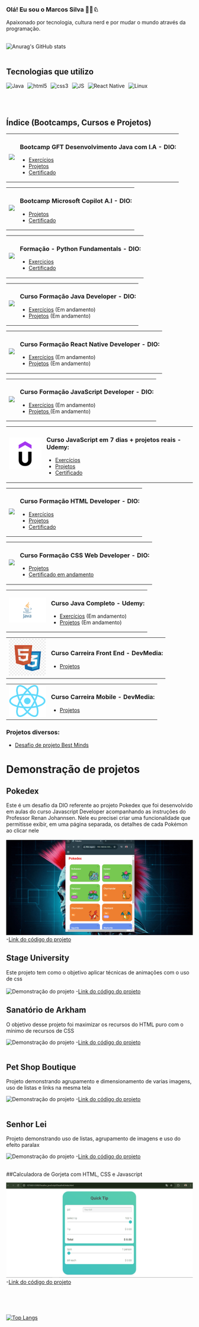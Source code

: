 ### Olá! Eu sou o Marcos Silva 👨‍💻♘

Apaixonado por tecnologia, cultura nerd e por mudar o mundo através da programação.<br><br>


![Anurag's GitHub stats](https://github-readme-stats.vercel.app/api?username=N3onKn1gh7&show_icons=true&theme=tokyonight)<br><br>


## Tecnologias que utilizo


<div style="display: flex;">

  <img alt="Java" src="https://img.shields.io/badge/Java-ED8B00?style=for-the-badge&logo=openjdk&logoColor=white" style="margin-right: 10px;" />

   <img alt="html5" src="https://img.shields.io/badge/HTML5-E34F26?style=for-the-badge&logo=html5&logoColor=white" style="margin-right: 10px;" />
   
   <img alt="css3" src="https://img.shields.io/badge/CSS3-1572B6?style=for-the-badge&logo=css3&logoColor=white" style="margin-right: 10px;" />

   <img alt="JS" src="https://img.shields.io/badge/JavaScript-F7DF1E?style=for-the-badge&logo=javascript&logoColor=black" style="margin-right: 10px;" />

   <img alt="React Native" src="https://img.shields.io/badge/React_Native-20232A?style=for-the-badge&logo=react&logoColor=61DAFB" style="margin-right: 10px;" />

   <img alt="Linux" src="https://img.shields.io/badge/Linux-FCC624?style=for-the-badge&logo=linux&logoColor=black" style="margin-right: 10px;" />
</div>

<br><br>

## Índice (Bootcamps, Cursos e Projetos)


<table>
  <tr>
    <td>
      <img src="https://assets.dio.me/AzDCXXW98HQtfqrrt4g11V9HZwrU8GvQ5BTZ8X7Npwg/f:webp/h:120/q:80/L3RyYWNrcy9iZTQzMjk0ZS00YjY4LTQzYjAtOWYwMy1kNDIyMWYyOTNjNDUucG5n" width="100"/>
    </td>
    <td>
      <h3>Bootcamp GFT Desenvolvimento Java com I.A - DIO:</h3>
      <ul>
        <li><a href="https://github.com/N3onKn1gh7/Estudos/tree/main/java/java_exercicios_Dio">Exercícios</a></li>
        <li><a href="https://github.com/N3onKn1gh7/Estudos/tree/main/java/java_projetos_Dio">Projetos</a></li>
        <li><a href="https://hermes.dio.me/certificates/HAK4QLRF.pdf">Certificado</a></li>
      </ul>
    </td>
  </tr>
</table>


<table>
  <tr>
    <td>
      <img src="https://assets.dio.me/1sqn3R--VWHRW4eb4-KnqeFKGFbnaxNKz3Q883q-HkI/f:webp/h:120/q:80/L3RyYWNrcy9lMGI0YWQ1MS1hNGM3LTRlNjEtYTY4My1jMDRmNmQzNzZlOWMucG5n" width="100"/>
    </td>
    <td>
      <h3>Bootcamp Microsoft Copilot A.I - DIO:</h3>
      <ul>
        <li><a href="https://github.com/N3onKn1gh7/Estudos/tree/main/bootcamps/Bootcamp_microsoft_dio">Projetos</a></li>
        <li><a href="https://hermes.dio.me/certificates/JXQ0DX2F.pdf">Certificado</a></li>
      </ul>
    </td>
  </tr>
</table>

<table>
  <tr>
    <td>
      <img src="https://assets.dio.me/QGBMU101QN38cA6c6M9ukxMZvjWMsUrEyHXYR7AAf2s/f:webp/h:120/q:80/L3RyYWNrcy9hNzM2ZWY0Mi0wZDJmLTQwNzktYWRiNC0yNWM1NWM4NWJhMmIucG5n" width="100"/>
    </td>
    <td>
      <h3>Formação - Python Fundamentals - DIO:</h3>
      <ul>
        <li><a href="https://github.com/N3onKn1gh7/Estudos/tree/main/Python/Python_DIO">Exercicios</a></li>
        <li><a href="https://hermes.dio.me/certificates/JXQ0DX2F.pdf">Certificado</a></li>
      </ul>
    </td>
  </tr>
</table>

<table>
  <tr>
    <td>
      <img src="https://assets.dio.me/KIwdxM7_x0DPiyrnNEBcio7DYZDqtaSz2G4OPaSsLgs/f:webp/h:120/q:80/L3RyYWNrcy9kYTYwNDFhOS04MGVmLTQwOWUtYmQ1MC01ZTdiZTRkZmFkZjYucG5n" width="100"/>
    </td>
    <td>
      <h3>Curso Formação Java Developer - DIO:</h3>
      <ul>
        <li><a href="https://github.com/N3onKn1gh7/Estudos/tree/main/java/java_exercicios_Dio">Exercícios</a> (Em andamento)</li>
        <li><a href="https://github.com/N3onKn1gh7/Estudos/tree/main/java/java_projetos_Dio">Projetos</a> (Em andamento)</li>
      </ul>
    </td>
  </tr>
</table>

<table>
  <tr>
    <td>
      <img src="https://assets.dio.me/WatYqmtqq5JBFrsN3Ouhuem-_4Ehm_QTGp2wpvFH4Iw/f:webp/h:120/q:80/L3RyYWNrcy9hMmQzOTgzZS0wMWRiLTRjZmItOTQwMi1mZGVkYWU3OTVhZjAucG5n" width="100"/>
    </td>
    <td>
      <h3>Curso Formação React Native Developer - DIO:</h3>
      <ul>
        <li><a href="https://github.com/N3onKn1gh7/Estudos/tree/main/mobile/react_native_dio">Exercícios</a> (Em andamento)</li>
        <li><a href="https://github.com/N3onKn1gh7/Estudos/tree/main/mobile/react_native_dio_projetos/projeto1_reactNative_dio/bat-pass-app">Projetos</a> (Em andamento)</li>
      </ul>
    </td>
  </tr>
</table>
<table>
  <tr>
    <td>
      <img src="https://assets.dio.me/_ImeVq2qMIfyFkoYC-epZ9o-1X9soGtq69WUykqhiL4/f:webp/h:120/q:80/L3RyYWNrcy81NWU3MDQwZi03NzViLTQ3ZTUtYThmYi02OWQwMDJjYTE3YTkucG5n" width="100"/>
    </td>
    <td>
      <h3>Curso Formação JavaScript Developer - DIO:</h3>
      <ul>
        <li><a href="https://github.com/N3onKn1gh7/Estudos/tree/main/javaScript/JavaScript_exercicios_dio">Exercícios</a> (Em andamento)</li>
        <li><a href="https://github.com/N3onKn1gh7/Estudos/tree/main/javaScript/JavaScript_exercicios_dio/Projetos">Projetos </a>(Em andamento)</li>
      </ul>
    </td>
  </tr>
</table>
<table>
  <tr>
    <td>
      <img src="https://github.com/N3onKn1gh7/Estudos/blob/main/javaScript/JavaScript7dias_aulas_udemy/img/Udemy.png" width="100"/>
    </td>
    <td>
      <h3>Curso JavaScript em 7 dias + projetos reais - Udemy:</h3>
      <ul>
        <li><a href="https://github.com/N3onKn1gh7/Estudos/tree/main/javaScript/JavaScript7dias_aulas_udemy">Exercícios </a></li>
        <li><a href="https://github.com/N3onKn1gh7/Estudos/tree/main/javaScript/JavaScript7dias_aulas_udemy/Desafios_javaScript">Projetos </a></li>
        <li><a href="https://www.udemy.com/certificate/UC-7a1ea296-5a56-4432-80a6-283d035b86e0/">Certificado </a></li>
      </ul>
    </td>
  </tr>
</table>
<table>
  <tr>
    <td>
      <img src="https://assets.dio.me/PXTHzpYRJjOb5iSXboRqYrTpSTGIFVuStrwRtsTpVUc/f:webp/h:120/q:80/L3RyYWNrcy82MmVkMWYxZC04ZDc2LTRiYmMtOTA1Zi1lNzNkMjBjYjgyZjUucG5n" width="100"/>
    </td>
    <td>
      <h3>Curso Formação HTML Developer - DIO:</h3>
      <ul>
        <li><a href="https://github.com/N3onKn1gh7/Estudos/tree/main/html/html_css_exercicios_Dio">Exercícios</a></li>
        <li><a href="https://github.com/N3onKn1gh7/Estudos/tree/main/html/html_css_projetos_Dio">Projetos</a></li>
        <li><a href="https://hermes.dio.me/certificates/KOWPORYU.pdf">Certificado</a></li>
      </ul>
    </td>
  </tr>
</table>
<table>
  <tr>
    <td>
      <img src="https://assets.dio.me/gt-tEnhv4_p33iwDXfI-zutfiEJ-q27qVfDCcnLV7I0/f:webp/h:120/q:80/L3RyYWNrcy9kYTA0M2M3YS03MTg5LTQ0MWUtYmYyOC1hZGMyZDA1YTQ5MzQucG5n" width="100"/>
    </td>
    <td>
      <h3>Curso Formação CSS Web Developer - DIO:</h3>
      <ul>
        <li><a href="https://github.com/N3onKn1gh7/Estudos/tree/main/html/html_css_projetos_Dio">Projetos</a></li>
        <li><a href="">Certificado em andamento</a></li>
      </ul>
    </td>
  </tr>
</table>

<table>
  <tr>
    <td>
      <img src="https://github.com/N3onKn1gh7/Estudos/blob/main/java/java_exercicios_Udemy/img/java.png" width="100"/>
    </td>
    <td>
      <h3>Curso Java Completo - Udemy:</h3>
      <ul>
        <li><a href="https://github.com/N3onKn1gh7/Estudos/tree/main/java/java_exercicios_Udemy">Exercícios</a> (Em andamento)</li>
        <li><a href="https://github.com/N3onKn1gh7/Estudos/tree/main/java/java_projetos_Udemy/usuariodept">Projetos</a> (Em andamento)</li>
      </ul>
    </td>
  </tr>
</table>

<table>
  <tr>
    <td>
      <img src="https://github.com/N3onKn1gh7/Estudos/blob/main/html/html_css_projetos_Devmedia/img/html.png" width="100"/>
    </td>
    <td>
      <h3>Curso Carreira Front End - DevMedia:</h3>
      <ul>
        <li><a href="https://github.com/N3onKn1gh7/Estudos/tree/main/html/html_css_projetos_Devmedia">Projetos</a></li>
      </ul>
    </td>
  </tr>
</table>

<table>
  <tr>
    <td>
      <img src="https://github.com/N3onKn1gh7/Estudos/blob/main/mobile/mobile_projetos_devmedia/img/react.png" width="100"/>
    </td>
    <td>
      <h3>Curso Carreira Mobile - DevMedia:</h3>
      <ul>
        <li><a href="https://github.com/N3onKn1gh7/Estudos/tree/main/mobile/react_native_dio_projetos/projeto1_reactNative_dio/bat-pass-app">Projetos</a></li>
      </ul>
    </td>
  </tr>
</table>


### Projetos diversos:
- [Desafio de projeto Best Minds](https://github.com/N3onKn1gh7/nunes_sports)

# Demonstração de projetos

## Pokedex
Este é um desafio da DIO referente ao projeto Pokedex que foi desenvolvido em aulas do curso Javascript Developer acompanhando as instruções do Professor Renan Johannsen. Nele eu precisei criar uma funcionalidade  que permitisse exibir, em uma página separada, os detalhes de cada Pokémon ao clicar nele<br><br>
![Demonstração do projeto](https://github.com/N3onKn1gh7/Estudos/blob/main/javaScript/JavaScript_exercicios_dio/Projetos/Pokedex/assets/img/Pokedex.gif)
-[Link do código do projeto](https://github.com/N3onKn1gh7/Estudos/tree/main/javaScript/JavaScript_exercicios_dio/Projetos/Pokedex)

## Stage University
Este projeto tem como o objetivo aplicar técnicas de animações com o uso de css <br><br>
![Demonstração do projeto](https://github.com/N3onKn1gh7/stage_university/blob/main/img/StageDemo.gif)
-[Link do código do projeto](https://github.com/N3onKn1gh7/stage_university/tree/main)



## Sanatório de Arkham
<p>O objetivo desse projeto foi maximizar os recursos do HTML puro com o mínimo de recursos de CSS </p>

![Demonstração do projeto](https://github.com/N3onKn1gh7/Estudos/blob/main/html/html_css_projetos_Dio/Desafio_2/midia/Anima%C3%A7%C3%A3o.gif)
-[Link do código do projeto](https://github.com/N3onKn1gh7/Estudos/tree/main/html/html_css_projetos_Dio/Desafio_2)<br><br>

## Pet Shop Boutique
<p>Projeto demonstrando agrupamento  e dimensionamento de varias imagens, uso de listas e links na mesma tela </p>

![Demonstração do projeto](https://github.com/N3onKn1gh7/Estudos/blob/main/html/html_css_projetos_Devmedia/img/PetShop.gif)
-[Link do código do projeto](https://github.com/N3onKn1gh7/Estudos/tree/main/html/html_css_projetos_Devmedia/petshop_boutique)<br><br>

## Senhor Lei
<p>Projeto demonstrando uso de listas, agrupamento de imagens e uso do efeito paralax  </p>

![Demonstração do projeto](https://github.com/N3onKn1gh7/Estudos/blob/main/html/html_css_projetos_Devmedia/img/advocacia.gif)
-[Link do código do projeto](https://github.com/N3onKn1gh7/Estudos/tree/main/html/html_css_projetos_Devmedia/senhor_lei)<br><br>

##Calculadora de Gorjeta com HTML, CSS e Javascript

![Demonstração do projeto](https://github.com/N3onKn1gh7/Estudos/blob/main/javaScript/JavaScript7dias_aulas_udemy/Desafios_javaScript/Desafio4/img/Calculadora%20de%20gorjetas.gif)
-[Link do código do projeto](https://github.com/N3onKn1gh7/Estudos/tree/main/javaScript/JavaScript7dias_aulas_udemy/Desafios_javaScript/Desafio4)<br><br>



<br><br>

[![Top Langs](https://github-readme-stats.vercel.app/api/top-langs/?username=N3onKn1gh7)](https://github.com/anuraghazra/github-readme-stats)









